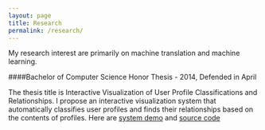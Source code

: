 ```yaml
---
layout: page
title: Research
permalink: /research/
---
```


My research interest are primarily on machine translation and machine learning.

####Bachelor of Computer Science Honor Thesis - 2014, Defended in April

The thesis title is Interactive Visualization of User Profile Classifications and Relationships. I propose an interactive visualization system that automatically classifies user profiles and finds their relationships based on the contents of profiles.
Here are [system demo] and [source code]

[system demo]: https://web.cs.dal.ca/~zwu/systemdemo/
[source code]: https://github.com/zlun/VisualAnalysis
